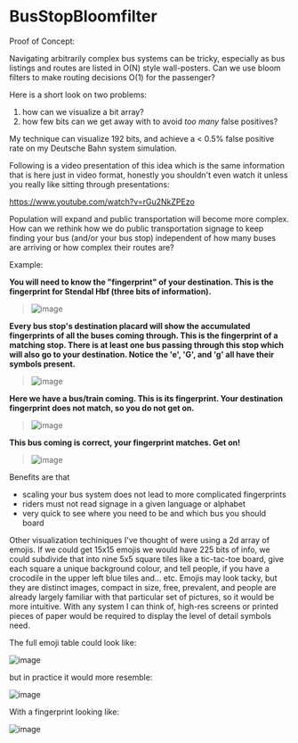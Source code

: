 # BusStopBloomfilter
Proof of Concept:

Navigating arbitrarily complex bus systems can be tricky, especially as bus listings and routes are listed in O(N) style wall-posters. Can we use bloom filters to make routing decisions O(1) for the passenger? 

Here is a short look on two problems: 
1) how can we visualize a bit array?
2) how few bits can we get away with to avoid *too many* false positives? 

My technique can visualize 192 bits, and achieve a < 0.5% false positive rate on my Deutsche Bahn system simulation. 

Following is a video presentation of this idea which is the same information that is here just in video format, honestly you shouldn't even watch it unless you really like sitting through presentations:

https://www.youtube.com/watch?v=rGu2NkZPEzo

Population will expand and public transportation will become more complex. How can we rethink how we do public transportation signage to keep finding your bus (and/or your bus stop) independent of how many buses are arriving or how complex their routes are? 




Example:

**You will need to know the "fingerprint" of your destination. This is the fingerprint for Stendal Hbf (three bits of information).** 
> ![image](https://user-images.githubusercontent.com/9337973/182030849-b8a04c14-814e-4075-ae7a-ba321cb38768.png) 




**Every bus stop's destination placard will show the accumulated fingerprints of all the buses coming through. This is the fingerprint of a matching stop. There is at least one bus passing through this stop which will also go to your destination. 
Notice the 'e', 'G', and 'g' all have their symbols present.** 
> ![image](https://user-images.githubusercontent.com/9337973/182030864-cec24c37-6703-48cf-8b2a-f1063a3fd06d.png) 



**Here we have a bus/train coming. This is its fingerprint. Your destination fingerprint does not match, so you do not get on.** 
> ![image](https://user-images.githubusercontent.com/9337973/182030880-0c80d261-aad8-44a1-8eef-9039ab5cf026.png) 



**This bus coming is correct, your fingerprint matches. Get on!** 
> ![image](https://user-images.githubusercontent.com/9337973/182030893-d9b97e27-671d-45c2-b200-73b69e2123de.png) 



Benefits are that 
* scaling your bus system does not lead to more complicated fingerprints
* riders must not read signage in a given language or alphabet
* very quick to see where you need to be and which bus you should board


Other visualization techiniques I've thought of were using a 2d array of emojis. If we could get 15x15 emojis we would have 225 bits of info, we could subdivide that into nine 5x5 square tiles like a tic-tac-toe board, give each square a unique background colour, and tell people, if you have a crocodile in the upper left blue tiles and... etc. Emojis may look tacky, but they are distinct images, compact in size, free, prevalent, and people are already largely familiar with that particular set of pictures, so it would be more intuitive. With any system I can think of, high-res screens or printed pieces of paper would be required to display the level of detail symbols need. 


<!---
<table>
  <tr>
    <td style="background:lightblue; border: 1px solid #333;">
      ⛺️ 💚 👀 🖊 ☝️<br>
      🗳 🏃 🔵 🙆 ☀️<br>
      🏫 📙 💯 ✏️ 🍺<br>
      🍂 〽️ 🚎 🌽 🔱<br>
      🔼 🕓 😼 💳 🐏
    </td>
    <td style="background:lightgreen; border: 1px solid #333;">  
      🐮 🐬 🚹 ⏏ 🌁<br>
      😴 🚧 🏑 ♨️ 🎪<br>
      😸 🅰️ 🙋 ♿️ ✊<br>
      🐊 🕟 🐨 🏚 🚬<br>
      ™️ 💰 😰 🏡 🍿
    </td>
    <td style="background:yellow;  border: 1px solid #333;">
      💜 ☮ 🛣 ☢ 🐙<br>
      💉 ⛈ 🎞 🎍 🕊<br>
      🍭 🙁 👻 👎 📌<br>
      🚀 📘 🐛 🌖 🍖<br>
      🔥 ✡ 💗 🔯 ➿
    </td>
  </tr>
  <tr>
    <td style="background:lightpink;  border: 1px solid #333;">
      🦄 👷 👵 🌵 😌<br>
      😖 🏐 ✴️ 🔙 🗃<br>
      🚅 🏟 🃏 🐜 ✍<br>
      🎑 👰 🎻 👐 🎵<br>
      🤔 🔒 🌧 🚺 💈
    </td>
    <td style=" border: 1px solid #333;">  
      🍐 🌪 😄 🎓 🌃<br>
      ⏳ 🔨 🚊 ◽️ ↖️<br>
      ⚙ 😡 🔊 🎙 ➰<br>
      🔋 ♈️ 😚 ⚔ ⏪<br>
      🕒 ☺️ 🍳 #️⃣ 🗼
    </td>
    <td style="background:lightgray;  border: 1px solid #333;">
      🎫 🕉 ☹ 🔏 💹<br>
      📕 🎿 🌾 🐻 🏞<br>
      ❎ 💣 🐩 🔝 🚞<br>
      👚 🍎 🚖 😽 ☑️<br>
      🗿 🌛 🈹 📞 🏓
    </td>
  </tr>
  <tr>
    <td style="background:orange; border: 1px solid #333;">
      🐰 🎮 🚲 🚛 😹<br>
      🎚 🚣 🍨 🚂 🍋<br>
      🚭 ⛑ 📝 🚋 🗝<br>
      🙅 🕵 🗯 🕡 🛁<br>
      🌇 👶 🏖 ❣ 🐿
    </td>
    <td style="background:violet; border: 1px solid #333;">  
      🕞 🍊 🈸 9️⃣ 😁<br>
      😝 🏤 ⬇️ 🏕 ⏸<br>
      😲 🎹 🍵 🚁 🌠<br>
      🤒 🔂 🌶 ✂️ 🐃<br>
      🐦 ♐️ 🦂 🐇 2️⃣
    </td>
    <td style="background:black;  border: 1px solid #333;">
      ⚓️ 🍝 💬 🍜 👑<br>
      😤 🎄 🚒 👧 🌕<br>
      🌈 🏀 💦 👄 🏰<br>
      🚉 💐 🍁 👳 🙂<br>
      🔎 ⭐️ 🚢 👪 😪
    </td>
  </tr>
  </table>
-->

The full emoji table could look like:

![image](https://user-images.githubusercontent.com/9337973/227025986-f332118c-8043-4f30-9855-298d28b5f93f.png)

but in practice it would more resemble:

![image](https://user-images.githubusercontent.com/9337973/227028035-7e947ca1-7555-4362-b72d-e0107bf3afa6.png)


With a fingerprint looking like:

![image](https://user-images.githubusercontent.com/9337973/227028595-7bd83d05-4c4a-49a1-964c-dda2080d7243.png)

